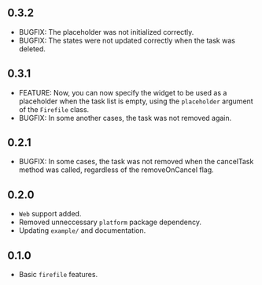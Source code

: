 ## 0.3.2
- BUGFIX: The placeholder was not initialized correctly.
- BUGFIX: The states were not updated correctly when the task was deleted.

## 0.3.1
- FEATURE: Now, you can now specify the widget to be used as a placeholder when the task list is empty, using the `placeholder` argument of the `Firefile` class.
- BUGFIX: In some another cases, the task was not removed again.

## 0.2.1
- BUGFIX: In some cases, the task was not removed when the cancelTask method was called, regardless of the removeOnCancel flag.

## 0.2.0
- `Web` support added.
- Removed unneccessary `platform` package dependency. 
- Updating `example/` and documentation.

## 0.1.0
- Basic `firefile` features.